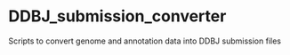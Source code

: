 # DDBJ_submission_converter
Scripts to convert genome and annotation data into DDBJ submission files
